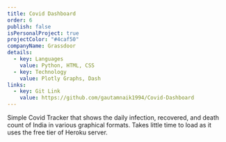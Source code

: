 ```yaml
---
title: Covid Dashboard
order: 6
publish: false
isPersonalProject: true
projectColor: "#4caf50"
companyName: Grassdoor
details:
  - key: Languages
    value: Python, HTML, CSS
  - key: Technology
    value: Plotly Graphs, Dash
links:
  - key: Git Link
    value: https://github.com/gautamnaik1994/Covid-Dashboard
---
```

<!--StartFragment-->

Simple Covid Tracker that shows the daily infection, recovered, and death count of India in various graphical formats. Takes little time to load as it uses the free tier of Heroku server.

<!--EndFragment-->

